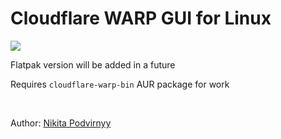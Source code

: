 # Cloudflare WARP GUI for Linux

<img src="https://i.ibb.co/H2SryLH/Screenshot-from-2021-09-14-22-13-41.png">

Flatpak version will be added in a future

Requires `cloudflare-warp-bin` AUR package for work

<br>

Author: [Nikita Podvirnyy](https://vk.com/technomindlp)